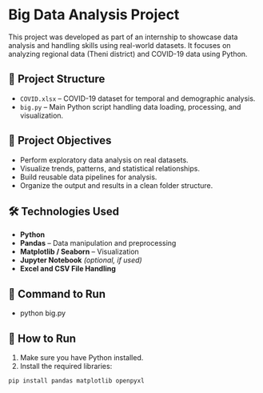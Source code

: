# Big Data Analysis Project

This project was developed as part of an internship to showcase data analysis and handling skills using real-world datasets. It focuses on analyzing regional data (Theni district) and COVID-19 data using Python.

## 📁 Project Structure

- `COVID.xlsx` – COVID-19 dataset for temporal and demographic analysis.
- `big.py` – Main Python script handling data loading, processing, and visualization.

## 🎯 Project Objectives

- Perform exploratory data analysis on real datasets.
- Visualize trends, patterns, and statistical relationships.
- Build reusable data pipelines for analysis.
- Organize the output and results in a clean folder structure.

## 🛠️ Technologies Used

- **Python**
- **Pandas** – Data manipulation and preprocessing
- **Matplotlib / Seaborn** – Visualization
- **Jupyter Notebook** *(optional, if used)*
- **Excel and CSV File Handling**
  
## 🚀 Command to Run 

- python big.py

## 🚀 How to Run

1. Make sure you have Python installed.
2. Install the required libraries:

```bash
pip install pandas matplotlib openpyxl


